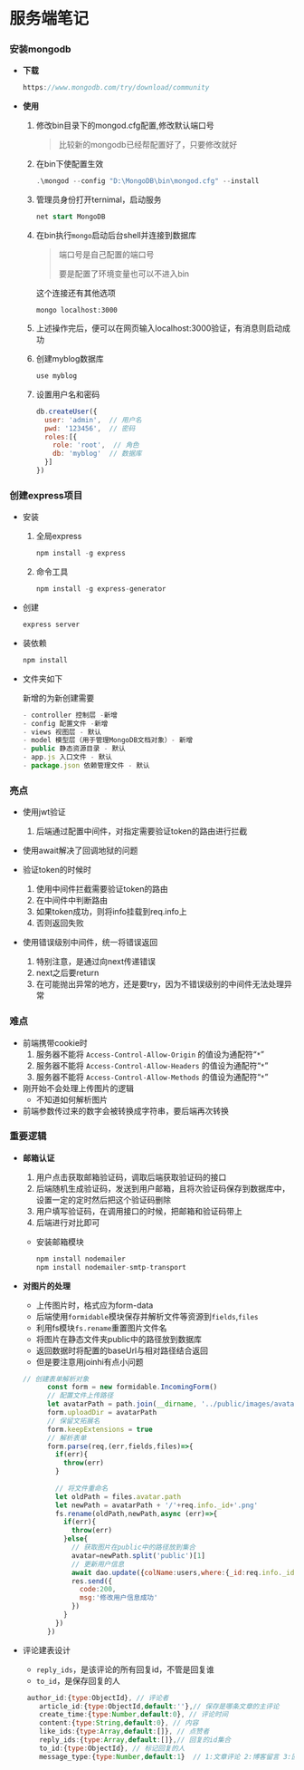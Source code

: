 # 服务端笔记

### 安装mongodb

* **下载**

  ```js
  https://www.mongodb.com/try/download/community
  ```

* **使用**

  1. 修改bin目录下的mongod.cfg配置,修改默认端口号

     > 比较新的mongodb已经帮配置好了，只要修改就好

  2. 在bin下使配置生效

     ```js
     .\mongod --config "D:\MongoDB\bin\mongod.cfg" --install
     ```

  4. 管理员身份打开ternimal，启动服务

     ```sql
     net start MongoDB
     ```

  4. 在bin执行`mongo`启动后台shell并连接到数据库

     > 端口号是自己配置的端口号
     >
     > 要是配置了环境变量也可以不进入bin

     这个连接还有其他选项
  
     ```
     mongo localhost:3000
     ```
  
  6. 上述操作完后，便可以在网页输入localhost:3000验证，有消息则启动成功
  
  7. 创建myblog数据库
  
     ```js
     use myblog
     ```
  

  7. 设置用户名和密码
  
     ```js
     db.createUser({
       user: 'admin',  // 用户名
       pwd: '123456',  // 密码
       roles:[{
         role: 'root',  // 角色
         db: 'myblog'  // 数据库
       }]
     })
     ```
  
     

### 创建express项目

* 安装

  1. 全局express

     ```js
     npm install -g express
     ```

  2. 命令工具

     ```js
     npm install -g express-generator
     ```

* 创建

  ```js
  express server
  ```

* 装依赖

  ```js
  npm install
  ```

* 文件夹如下

  新增的为新创建需要

  ```js
  - controller 控制层 -新增
  - config 配置文件 -新增
  - views 视图层 - 默认
  - model 模型层（用于管理MongoDB文档对象）- 新增
  - public 静态资源目录 - 默认
  - app.js 入口文件 - 默认
  - package.json 依赖管理文件 - 默认
  ```
  
  





### 亮点

* 使用jwt验证

  1. 后端通过配置中间件，对指定需要验证token的路由进行拦截
* 使用await解决了回调地狱的问题
* 验证token的时候时
  1. 使用中间件拦截需要验证token的路由
  2. 在中间件中判断路由
  3. 如果token成功，则将info挂载到req.info上
  4. 否则返回失败
* 使用错误级别中间件，统一将错误返回
  1. 特别注意，是通过向next传递错误
  2. next之后要return
  3. 在可能抛出异常的地方，还是要try，因为不错误级别的中间件无法处理异常



### 难点

* 前端携带cookie时
  1. 服务器不能将 `Access-Control-Allow-Origin` 的值设为通配符“`*`”
  2. 服务器不能将 `Access-Control-Allow-Headers` 的值设为通配符“`*`”
  3. 服务器不能将 `Access-Control-Allow-Methods` 的值设为通配符“`*`”
* 刚开始不会处理上传图片的逻辑
  * 不知道如何解析图片
* 前端参数传过来的数字会被转换成字符串，要后端再次转换

### 重要逻辑

* **邮箱认证**

  1. 用户点击获取邮箱验证码，调取后端获取验证码的接口
  2. 后端随机生成验证码，发送到用户邮箱，且将次验证码保存到数据库中，设置一定的定时然后把这个验证码删除
  3. 用户填写验证码，在调用接口的时候，把邮箱和验证码带上
  4. 后端进行对比即可

  * 安装邮箱模块

    ```js
    npm install nodemailer
    npm install nodemailer-smtp-transport
    ```


* **对图片的处理**

  * 上传图片时，格式应为form-data
  * 后端使用`formidable`模块保存并解析文件等资源到`fields`,`files`
  * 利用fs模块`fs.rename`重置图片文件名
  * 将图片在静态文件夹public中的路径放到数据库
  * 返回数据时将配置的baseUrl与相对路径结合返回
  * 但是要注意用joinhi有点小问题

  ```js
  // 创建表单解析对象
        const form = new formidable.IncomingForm()
        // 配置文件上传路径
        let avatarPath = path.join(__dirname, '../public/images/avatar')
        form.uploadDir = avatarPath
        // 保留文拓展名
        form.keepExtensions = true
        // 解析表单
        form.parse(req,(err,fields,files)=>{
          if(err){
            throw(err)
          }
          
          // 将文件重命名
          let oldPath = files.avatar.path
          let newPath = avatarPath + '/'+req.info._id+'.png'
          fs.rename(oldPath,newPath,async (err)=>{
            if(err){
              throw(err)
            }else{
              // 获取图片在public中的路径放到集合
              avatar=newPath.split('public')[1]
              // 更新用户信息
              await dao.update({colName:users,where:{_id:req.info._id},newdata:{username:fields.username,introduction:fields.introduction,avatar:avatar}})
              res.send({
                code:200,
                msg:'修改用户信息成功'
              })
            }
          })
        })
  ```


* 评论建表设计

  * `reply_ids`，是该评论的所有回复id，不管是回复谁
  * `to_id`，是保存回复的人

  ```js
   author_id:{type:ObjectId}, // 评论者
      article_id:{type:ObjectId,default:''},// 保存是哪条文章的主评论
      create_time:{type:Number,default:0}, // 评论时间
      content:{type:String,default:0}, // 内容
      like_ids:{type:Array,default:[]}, // 点赞者
      reply_ids:{type:Array,default:[]},// 回复的id集合
      to_id:{type:ObjectId}, // 标记回复的人
      message_type:{type:Number,default:1}  // 1:文章评论 2:博客留言 3:回复
  ```

  
